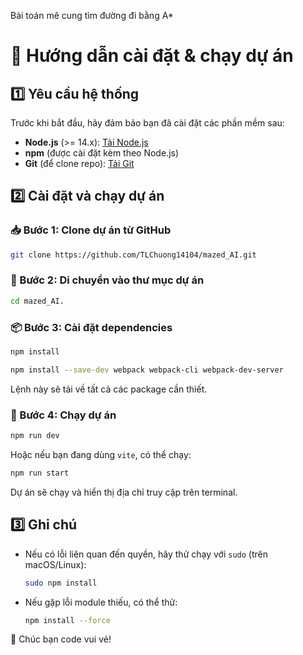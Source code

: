 Bài toán mê cung tìm đường đi bằng A*
# 🚀 Hướng dẫn cài đặt & chạy dự án

## 1️⃣ Yêu cầu hệ thống
Trước khi bắt đầu, hãy đảm bảo bạn đã cài đặt các phần mềm sau:
- **Node.js** (>= 14.x): [Tải Node.js](https://nodejs.org/)
- **npm** (được cài đặt kèm theo Node.js)
- **Git** (để clone repo): [Tải Git](https://git-scm.com/)

## 2️⃣ Cài đặt và chạy dự án

### 📥 Bước 1: Clone dự án từ GitHub
```sh
git clone https://github.com/TLChuong14104/mazed_AI.git
```
### 📂 Bước 2: Di chuyển vào thư mục dự án
```sh
cd mazed_AI.
```

### 📦 Bước 3: Cài đặt dependencies
```sh
npm install
```
```sh
npm install --save-dev webpack webpack-cli webpack-dev-server
```
Lệnh này sẽ tải về tất cả các package cần thiết.

### 🚀 Bước 4: Chạy dự án
```sh
npm run dev
```
Hoặc nếu bạn đang dùng `vite`, có thể chạy:
```sh
npm run start
```
Dự án sẽ chạy và hiển thị địa chỉ truy cập trên terminal.

## 3️⃣ Ghi chú
- Nếu có lỗi liên quan đến quyền, hãy thử chạy với `sudo` (trên macOS/Linux):
  ```sh
  sudo npm install
  ```
- Nếu gặp lỗi module thiếu, có thể thử:
  ```sh
  npm install --force
  ```

🎉 Chúc bạn code vui vẻ!

